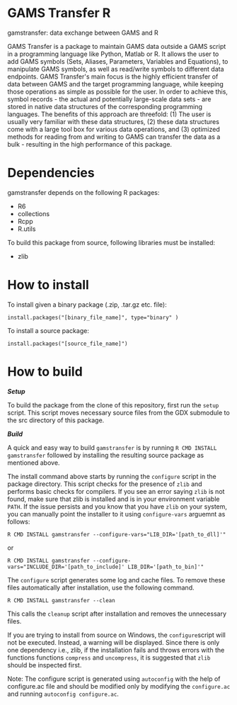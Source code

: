 # GAMS Transfer R

gamstransfer: data exchange between GAMS and R

GAMS Transfer is a package to maintain GAMS data outside a GAMS script
 in a programming language like Python, Matlab or R. It allows the user
to add GAMS symbols (Sets, Aliases, Parameters, Variables and Equations),
 to manipulate GAMS symbols, as well as read/write symbols to different
data endpoints. GAMS Transfer's main focus is the highly efficient transfer
 of data between GAMS and the target programming language, while keeping
those operations as simple as possible for the user. In order to achieve this,
 symbol records - the actual and potentially large-scale data sets - are
stored in native data structures of the corresponding programming languages.
The benefits of this approach are threefold: (1) The user is usually very
familiar with these data structures, (2) these data structures come with a
large tool box for various data operations, and (3) optimized methods for
reading from and writing to GAMS can transfer the data as a bulk - resulting
 in the high performance of this package.
# Dependencies
gamstransfer depends on the following R packages:
- R6
- collections
- Rcpp
- R.utils

To build this package from source, following libraries must be installed:
- zlib

# How to install

To install given a binary package (.zip, .tar.gz etc. file):
```
install.packages("[binary_file_name]", type="binary" )
```

To install a source package:
```
install.packages("[source_file_name]")
```
# How to build

***Setup***

To build the package from the clone of this repository, first
run the `setup` script. This script moves necessary source
files from the GDX submodule to the src directory of this package.

***Build***

A quick and easy way to build `gamstransfer` is by running ```R CMD INSTALL gamstransfer``` followed by installing the resulting source package as mentioned above.

The install command above starts by running the `configure` script in the
package directory. This script checks for the presence of `zlib` and performs
basic checks for compilers. If you see an error saying `zlib` is not found,
make sure that zlib is installed and is in your environment variable `PATH`.
If the issue persists and you know that you have `zlib` on your system, you
can manually point the installer to it using `configure-vars` arguemnt
as follows:

```
R CMD INSTALL gamstransfer --configure-vars="LIB_DIR='[path_to_dll]'"
```
or
```
R CMD INSTALL gamstransfer --configure-vars="INCLUDE_DIR='[path_to_include]' LIB_DIR='[path_to_bin]'"
```

The `configure` script generates some log and cache files. To remove these files
automatically after installation, use the following command.
```
R CMD INSTALL gamstransfer --clean
```
This calls the `cleanup` script after installation and removes the unnecessary files.

If you are trying to install from source on Windows, the `configure`script will not be executed. Instead, a warning will be displayed. Since there is only one dependency i.e., zlib, if the installation fails and throws errors with the functions functions `compress` and `uncompress`, it is suggested that `zlib` should be inspected first.

Note:
The configure script is generated using `autoconfig` with the help of configure.ac file
 and should be modified only by modifying the `configure.ac` and running `autoconfig configure.ac`.
